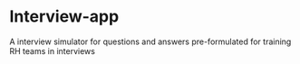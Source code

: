 # Interview-app
A interview simulator for questions and answers pre-formulated for training RH teams in interviews